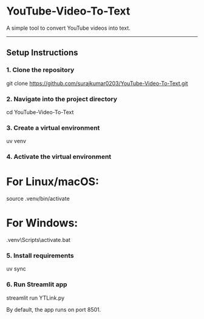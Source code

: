 # YouTube-Video-To-Text

A simple tool to convert YouTube videos into text.

---

## Setup Instructions

### 1. Clone the repository

<!-- ```bash -->
git clone https://github.com/surajkumar0203/YouTube-Video-To-Text.git

### 2. Navigate into the project directory

cd YouTube-Video-To-Text

### 3. Create a virtual environment
uv venv


### 4. Activate the virtual environment
# For Linux/macOS:
source .venv/bin/activate

# For Windows:
.venv\Scripts\activate.bat

### 5. Install requirements
uv sync

### 6. Run Streamlit app
streamlit run YTLink.py



By default, the app runs on port 8501.


